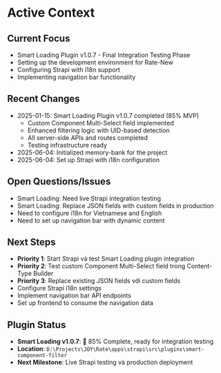 # Active Context

## Current Focus
- Smart Loading Plugin v1.0.7 - Final Integration Testing Phase
- Setting up the development environment for Rate-New
- Configuring Strapi with i18n support
- Implementing navigation bar functionality

## Recent Changes
- 2025-01-15: Smart Loading Plugin v1.0.7 completed (85% MVP)
  - Custom Component Multi-Select field implemented
  - Enhanced filtering logic with UID-based detection
  - All server-side APIs and routes completed
  - Testing infrastructure ready
- 2025-06-04: Initialized memory-bank for the project
- 2025-06-04: Set up Strapi with i18n configuration

## Open Questions/Issues
- Smart Loading: Need live Strapi integration testing
- Smart Loading: Replace JSON fields with custom fields in production
- Need to configure i18n for Vietnamese and English
- Need to set up navigation bar with dynamic content

## Next Steps
- **Priority 1**: Start Strapi và test Smart Loading plugin integration
- **Priority 2**: Test custom Component Multi-Select field trong Content-Type Builder
- **Priority 3**: Replace existing JSON fields với custom fields
- Configure Strapi i18n settings
- Implement navigation bar API endpoints
- Set up frontend to consume the navigation data

## Plugin Status
- **Smart Loading v1.0.7**: 🚀 85% Complete, ready for integration testing
- **Location**: `D:\Projects\JOY\Rate\apps\strapi\src\plugins\smart-component-filter`
- **Next Milestone**: Live Strapi testing và production deployment

